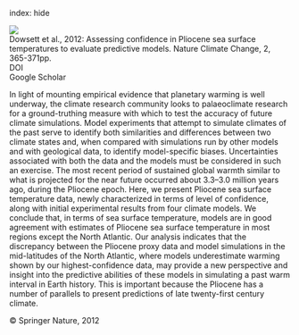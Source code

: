 index: hide

<div class="Citation">
    <div class="Citation-thumb CitationThumb-linked"  data-href="https://doi.org/10.1038/nclimate1455">
      <img src="https://static.claimspace.cloud/climate-study-static/refs/thumbs/5/Dowsett_et_al_2012-thumb.png" />
    </div>

  <div class="Citation-body">
    <div class="Citation-text">Dowsett et al., 2012: Assessing confidence in Pliocene sea surface temperatures to evaluate predictive models. <span class="Article-journal">Nature Climate Change, </span><span class="Article-volume">2, </span>365-371pp.</div>
    <div class="Citation-links">
      <div class="CitationLink" data-href="https://doi.org/10.1038/nclimate1455">
        <div class="CitationLink-icon CitationLink-Doi"></div>
        <div class="CitationLink-text">DOI</div>
      </div>
      <div class="CitationLink" data-href="https://scholar.google.com/scholar?q=10.1038/nclimate1455">
        <div class="CitationLink-icon CitationLink-Scholar"></div>
        <div class="CitationLink-text">Google Scholar</div>
      </div>
    </div>
  </div>
</div>

In light of mounting empirical evidence that planetary warming is well underway, the climate research community looks to palaeoclimate research for a ground-truthing measure with which to test the accuracy of future climate simulations. Model experiments that attempt to simulate climates of the past serve to identify both similarities and differences between two climate states and, when compared with simulations run by other models and with geological data, to identify model-specific biases. Uncertainties associated with both the data and the models must be considered in such an exercise. The most recent period of sustained global warmth similar to what is projected for the near future occurred about 3.3–3.0 million years ago, during the Pliocene epoch. Here, we present Pliocene sea surface temperature data, newly characterized in terms of level of confidence, along with initial experimental results from four climate models. We conclude that, in terms of sea surface temperature, models are in good agreement with estimates of Pliocene sea surface temperature in most regions except the North Atlantic. Our analysis indicates that the discrepancy between the Pliocene proxy data and model simulations in the mid-latitudes of the North Atlantic, where models underestimate warming shown by our highest-confidence data, may provide a new perspective and insight into the predictive abilities of these models in simulating a past warm interval in Earth history. This is important because the Pliocene has a number of parallels to present predictions of late twenty-first century climate.

<div class="Citation-copy">
&copy; Springer Nature, 2012
</div>